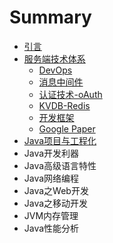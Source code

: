 # Summary

* [引言](README.md)
* [服务端技术体系](server-tech/README.md)
   * [DevOps](server-tech/devops.md)
   * [消息中间件](server-tech/message.md)
   * [认证技术-oAuth](server-tech/oauth.md)
   * [KVDB-Redis](server-tech/kvdb-redis.md)
   * [开发框架](server-tech/framework.md)
   * [Google Paper](server-tech/google_paper.md)
* [Java项目与工程化](java-project/README.md)
* Java开发利器
* Java高级语言特性
* Java网络编程
* Java之Web开发
* Java之移动开发
* JVM内存管理
* Java性能分析

